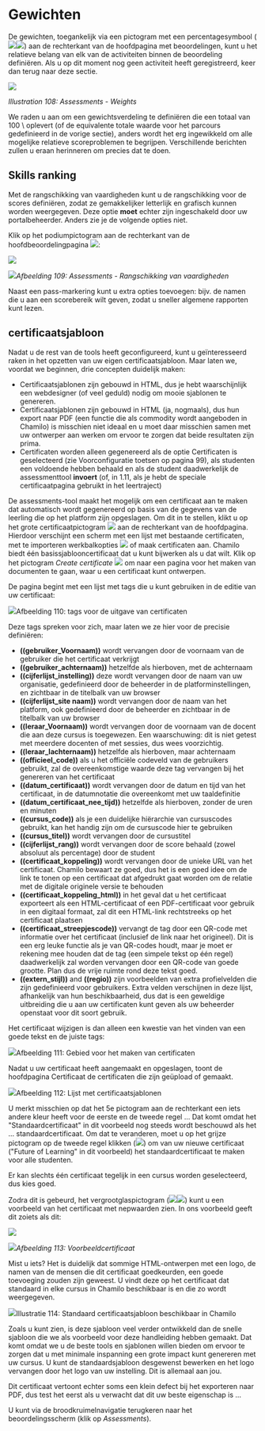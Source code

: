 # Gewichten

De gewichten, toegankelijk via een pictogram met een percentagesymbool (![](../../.gitbook/assets/image4%20%283%29.svg)![](../../.gitbook/assets/image4%20%2810%29.png)) aan de rechterkant van de hoofdpagina met beoordelingen, kunt u het relatieve belang van elk van de activiteiten binnen de beoordeling definiëren. Als u op dit moment nog geen activiteit heeft geregistreerd, keer dan terug naar deze sectie.

![](../../.gitbook/assets/images133%20%284%29.png)

*Illustration 108: Assessments - Weights*

We raden u aan om een gewichtsverdeling te definiëren die een totaal van 100 \ oplevert (of de equivalente totale waarde voor het parcours gedefinieerd in de vorige sectie), anders wordt het erg ingewikkeld om alle mogelijke relatieve scoreproblemen te begrijpen. Verschillende berichten zullen u eraan herinneren om precies dat te doen.

## Skills ranking <a id="skills-ranking"></a>

Met de rangschikking van vaardigheden kunt u de rangschikking voor de scores definiëren, zodat ze gemakkelijker letterlijk en grafisch kunnen worden weergegeven. Deze optie **moet** echter zijn ingeschakeld door uw portalbeheerder. Anders zie je de volgende opties niet.

Klik op het podiumpictogram aan de rechterkant van de hoofdbeoordelingpagina ![](../../.gitbook/assets/graphics191%20%281%29.png):

![](../../.gitbook/assets/graphics195.png)

*![](../../.gitbook/assets/graphics195%20%281%29.png)Afbeelding 109: Assessments - Rangschikking van vaardigheden*

Naast een pass-markering kunt u extra opties toevoegen: bijv. de namen die u aan een scorebereik wilt geven, zodat u sneller algemene rapporten kunt lezen.

## certificaatsjabloon <a id="certificate-template"></a>

Nadat u de rest van de tools heeft geconfigureerd, kunt u geïnteresseerd raken in het opzetten van uw eigen certificaatsjabloon. Maar laten we, voordat we beginnen, drie concepten duidelijk maken:

- Certificaatsjablonen zijn gebouwd in HTML, dus je hebt waarschijnlijk een webdesigner (of veel geduld) nodig om mooie sjablonen te genereren.
- Certificaatsjablonen zijn gebouwd in HTML (ja, nogmaals), dus hun export naar PDF (een functie die als commodity wordt aangeboden in Chamilo) is misschien niet ideaal en u moet daar misschien samen met uw ontwerper aan werken om ervoor te zorgen dat beide resultaten zijn prima.
- Certificaten worden alleen gegenereerd als de optie Certificaten is geselecteerd (zie Voorconfiguratie toetsen op pagina 99), als studenten een voldoende hebben behaald en als de student daadwerkelijk de assessmenttool **invoert** (of, in 1.11, als je hebt de speciale certificaatpagina gebruikt in het leertraject)

De assessments-tool maakt het mogelijk om een certificaat aan te maken dat automatisch wordt gegenereerd op basis van de gegevens van de leerling die op het platform zijn opgeslagen. Om dit in te stellen, klikt u op het grote certificaatpictogram ![](../../.gitbook/assets/graphics193%20%281%29.png) aan de rechterkant van de hoofdpagina. Hierdoor verschijnt een scherm met een lijst met bestaande certificaten, met te importeren werkbalkopties ![](../../.gitbook/assets/graphics194%20%281%29.png) of maak certificaten aan. Chamilo biedt één basissjablooncertificaat dat u kunt bijwerken als u dat wilt. Klik op het pictogram *Create certificate* ![](../../.gitbook/assets/graphics196%20%281%29.png) om naar een pagina voor het maken van documenten te gaan, waar u een certificaat kunt ontwerpen.

De pagina begint met een lijst met tags die u kunt gebruiken in de editie van uw certificaat:

![](../../.gitbook/assets/image6%20%2810%29.png)Afbeelding 110: tags voor de uitgave van certificaten

Deze tags spreken voor zich, maar laten we ze hier voor de precisie definiëren:

- **((gebruiker_Voornaam))** wordt vervangen door de voornaam van de gebruiker die het certificaat verkrijgt
- **((gebruiker_achternaam))** hetzelfde als hierboven, met de achternaam
- **((cijferlijst_instelling))** deze wordt vervangen door de naam van uw organisatie, gedefinieerd door de beheerder in de platforminstellingen, en zichtbaar in de titelbalk van uw browser
- **((cijferlijst_site naam))** wordt vervangen door de naam van het platform, ook gedefinieerd door de beheerder en zichtbaar in de titelbalk van uw browser
- **((leraar_Voornaam))** wordt vervangen door de voornaam van de docent die aan deze cursus is toegewezen. Een waarschuwing: dit is niet getest met meerdere docenten of met sessies, dus wees voorzichtig.
- **((leraar_lachternaam))** hetzelfde als hierboven, maar achternaam
- **((officieel_code))** als u het officiële codeveld van de gebruikers gebruikt, zal de overeenkomstige waarde deze tag vervangen bij het genereren van het certificaat
- **((datum_certificaat))** wordt vervangen door de datum en tijd van het certificaat, in de datumnotatie die overeenkomt met uw taaldefinitie
- **((datum_certificaat_nee_tijd))** hetzelfde als hierboven, zonder de uren en minuten
- **((cursus_code))** als je een duidelijke hiërarchie van cursuscodes gebruikt, kan het handig zijn om de cursuscode hier te gebruiken
- **((cursus_titel))** wordt vervangen door de cursustitel
- **((cijferlijst_rang))** wordt vervangen door de score behaald (zowel absoluut als percentage) door de student
- **((certificaat_koppeling))** wordt vervangen door de unieke URL van het certificaat. Chamilo bewaart ze goed, dus het is een goed idee om de link te tonen op een certificaat dat afgedrukt gaat worden om de relatie met de digitale originele versie te behouden
- **((certificaat_koppeling_html))** in het geval dat u het certificaat exporteert als een HTML-certificaat of een PDF-certificaat voor gebruik in een digitaal formaat, zal dit een HTML-link rechtstreeks op het certificaat plaatsen
- **((certificaat_streepjescode))** vervangt de tag door een QR-code met informatie over het certificaat (inclusief de link naar het origineel). Dit is een erg leuke functie als je van QR-codes houdt, maar je moet er rekening mee houden dat de tag (een simpele tekst op één regel) daadwerkelijk zal worden vervangen door een QR-code van goede grootte. Plan dus de vrije ruimte rond deze tekst goed.
- **((extern_stijl))** and **((regio))** zijn voorbeelden van extra profielvelden die zijn gedefinieerd voor gebruikers. Extra velden verschijnen in deze lijst, afhankelijk van hun beschikbaarheid, dus dat is een geweldige uitbreiding die u aan uw certificaten kunt geven als uw beheerder openstaat voor dit soort gebruik.

Het certificaat wijzigen is dan alleen een kwestie van het vinden van een goede tekst en de juiste tags:

![](../../.gitbook/assets/image7%20%2810%29.png)Afbeelding 111: Gebied voor het maken van certificaten

Nadat u uw certificaat heeft aangemaakt en opgeslagen, toont de hoofdpagina Certificaat de certificaten die zijn geüpload of gemaakt.

![](../../.gitbook/assets/image8%20%2810%29.png)Afbeelding 112: Lijst met certificaatsjablonen

U merkt misschien op dat het 5e pictogram aan de rechterkant een iets andere kleur heeft voor de eerste en de tweede regel ... Dat komt omdat het "Standaardcertificaat" in dit voorbeeld nog steeds wordt beschouwd als het ... standaardcertificaat. Om dat te veranderen, moet u op het grijze pictogram op de tweede regel klikken (![](../../.gitbook/assets/graphics198%20%283%29.png)) om van uw nieuwe certificaat ("Future of Learning" in dit voorbeeld) het standaardcertificaat te maken voor alle studenten.

Er kan slechts één certificaat tegelijk in een cursus worden geselecteerd, dus kies goed.

Zodra dit is gebeurd, het vergrootglaspictogram (![](../../.gitbook/assets/image9%20%281%29.svg)![](../../.gitbook/assets/image9%20%2810%29.png)) kunt u een voorbeeld van het certificaat met nepwaarden zien. In ons voorbeeld geeft dit zoiets als dit:

![](../../.gitbook/assets/image10%20%281%29.png)

*![](../../.gitbook/assets/image10%20%287%29.png)Afbeelding 113: Voorbeeldcertificaat*

Mist u iets? Het is duidelijk dat sommige HTML-ontwerpen met een logo, de namen van de mensen die dit certificaat goedkeurden, een goede toevoeging zouden zijn geweest. U vindt deze op het certificaat dat standaard in elke cursus in Chamilo beschikbaar is en die zo wordt weergegeven.

![](../../.gitbook/assets/image11%20%2810%29.png)Illustratie 114: Standaard certificaatsjabloon beschikbaar in Chamilo

Zoals u kunt zien, is deze sjabloon veel verder ontwikkeld dan de snelle sjabloon die we als voorbeeld voor deze handleiding hebben gemaakt. Dat komt omdat we u de beste tools en sjablonen willen bieden om ervoor te zorgen dat u met minimale inspanning een grote impact kunt genereren met uw cursus. U kunt de standaardsjabloon desgewenst bewerken en het logo vervangen door het logo van uw instelling. Dit is allemaal aan jou.

Dit certificaat vertoont echter soms een klein defect bij het exporteren naar PDF, dus test het eerst als u verwacht dat dit uw beste eigenschap is ...

U kunt via de broodkruimelnavigatie terugkeren naar het beoordelingsscherm (klik op *Assessments*).
